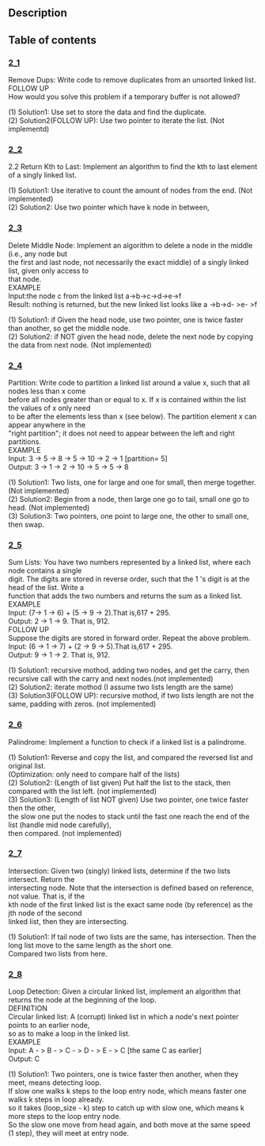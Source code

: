 ## Description
## Table of contents
### [2_1](./2_1)
Remove Dups: Write code to remove duplicates from an unsorted linked list.  
FOLLOW UP  
How would you solve this problem if a temporary buffer is not allowed?  

(1) Solution1: Use set to store the data and find the duplicate.  
(2) Solution2(FOLLOW UP): Use two pointer to iterate the list. (Not implementd)
### [2_2](./2_2)
2.2 Return Kth to Last: Implement an algorithm to find the kth to last element of a singly linked list.  

(1) Solution1: Use iterative to count the amount of nodes from the end. (Not implemented)  
(2) Solution2: Use two pointer which have k node in between,  
### [2_3](./2_3)
Delete Middle Node: Implement an algorithm to delete a node in the middle (i.e., any node but  
the first and last node, not necessarily the exact middle) of a singly linked list, given only access to  
that node.  
EXAMPLE  
lnput:the node c from the linked list a->b->c->d->e->f  
Result: nothing is returned, but the new linked list looks like a ->b->d- >e- >f  

(1) Solution1: if Given the head node, use two pointer, one is twice faster than another, so get the middle node.  
(2) Solution2: if NOT given the head node, delete the next node by copying the data from next node. (Not implemented)
### [2_4](./2_4)
Partition: Write code to partition a linked list around a value x, such that all nodes less than x come  
before all nodes greater than or equal to x. If x is contained within the list the values of x only need  
to be after the elements less than x (see below). The partition element x can appear anywhere in the  
"right partition"; it does not need to appear between the left and right partitions.  
EXAMPLE  
Input: 3 -> 5 -> 8 -> 5 -> 10 -> 2 -> 1 [partition= 5]  
Output: 3 -> 1 -> 2 -> 10 -> 5 -> 5 -> 8  

(1) Solution1: Two lists, one for large and one for small, then merge together. (Not implemented)  
(2) Solution2: Begin from a node, then large one go to tail, small one go to head. (Not implemented)  
(3) Solution3: Two pointers, one point to large one, the other to small one, then swap.  
### [2_5](./2_5)
Sum Lists: You have two numbers represented by a linked list, where each node contains a single  
digit. The digits are stored in reverse order, such that the 1 's digit is at the head of the list. Write a  
function that adds the two numbers and returns the sum as a linked list.  
EXAMPLE  
Input: (7-> 1 -> 6) + (5 -> 9 -> 2).That is,617 + 295.  
Output: 2 -> 1 -> 9. That is, 912.  
FOLLOW UP  
Suppose the digits are stored in forward order. Repeat the above problem.  
Input: (6 -> 1 -> 7) + (2 -> 9 -> 5).That is,617 + 295.  
Output: 9 -> 1 -> 2. That is, 912.  

(1) Solution1: recursive mothod, adding two nodes, and get the carry, then recursive call with the carry and next nodes.(not implemented)  
(2) Solution2: iterate mothod (I assume two lists length are the same)  
(3) Solution3(FOLLOW UP): recursive mothod, if two lists length are not the same, padding with zeros. (not implemented)  
### [2_6](./2_6)
Palindrome: Implement a function to check if a linked list is a palindrome.  

(1) Solution1: Reverse and copy the list, and compared the reversed list and original list.  
               (Optimization: only need to compare half of the lists)  
(2) Solution2: (Length of list given) Put half the list to the stack, then compared with the list left. (not implemented)  
(3) Solution3: (Length of list NOT given) Use two pointer, one twice faster then the other,  
               the slow one put the nodes to stack until the fast one reach the end of the list (handle mid node carefully),  
			   then compared. (not implemented)  
### [2_7](./2_7)
Intersection: Given two (singly) linked lists, determine if the two lists intersect. Return the  
intersecting node. Note that the intersection is defined based on reference, not value. That is, if the  
kth node of the first linked list is the exact same node (by reference) as the jth node of the second  
linked list, then they are intersecting.  

(1) Solution1: If tail node of two lists are the same, has intersection. Then the long list move to the same length as the short one.  
               Compared two lists from here.  
### [2_8](./2_8)
Loop Detection: Given a circular linked list, implement an algorithm that returns the node at the beginning of the loop.  
DEFINITION  
Circular linked list: A (corrupt) linked list in which a node's next pointer points to an earlier node,  
so as to make a loop in the linked list.  
EXAMPLE  
Input: A - > B - > C - > D - > E - > C [the same C as earlier]  
Output: C  

(1) Solution1: Two pointers, one is twice faster then another, when they meet, means detecting loop.  
               If slow one walks k steps to the loop entry node, which means faster one walks k steps in loop already.  
			   so it takes (loop_size - k) step to catch up with slow one, which means k more steps to the loop entry node.  
			   So the slow one move from head again, and both move at the same speed (1 step), they will meet at entry node.